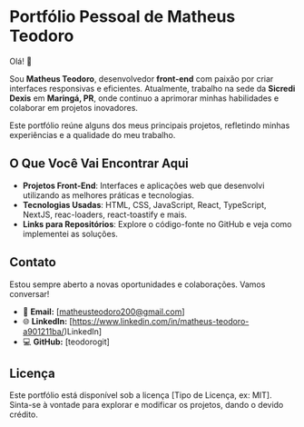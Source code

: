 # Portfólio Pessoal de Matheus Teodoro

Olá! 👋

Sou **Matheus Teodoro**, desenvolvedor **front-end** com paixão por criar interfaces responsivas e eficientes. Atualmente, trabalho na sede da **Sicredi Dexis** em **Maringá, PR**, onde continuo a aprimorar minhas habilidades e colaborar em projetos inovadores.

Este portfólio reúne alguns dos meus principais projetos, refletindo minhas experiências e a qualidade do meu trabalho.

## O Que Você Vai Encontrar Aqui

- **Projetos Front-End**: Interfaces e aplicações web que desenvolvi utilizando as melhores práticas e tecnologias.
- **Tecnologias Usadas**: HTML, CSS, JavaScript, React, TypeScript, NextJS, reac-loaders, react-toastify e mais.
- **Links para Repositórios**: Explore o código-fonte no GitHub e veja como implementei as soluções.

## Contato

Estou sempre aberto a novas oportunidades e colaborações. Vamos conversar!

- 📧 **Email:** [matheusteodoro200@gmail.com]
- 🌐 **LinkedIn:** [https://www.linkedin.com/in/matheus-teodoro-a901211ba/)LinkedIn]
- 💻 **GitHub:** [teodorogit]

## Licença

Este portfólio está disponível sob a licença [Tipo de Licença, ex: MIT]. Sinta-se à vontade para explorar e modificar os projetos, dando o devido crédito.

